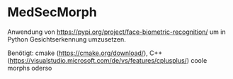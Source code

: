 # MedSecMorph
Anwendung von https://pypi.org/project/face-biometric-recognition/
um in Python Gesichtserkennung umzusetzen. 

Benötigt: cmake (https://cmake.org/download/), C++ (https://visualstudio.microsoft.com/de/vs/features/cplusplus/)
coole morphs oderso
